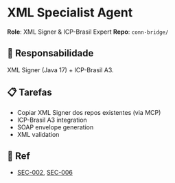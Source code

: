 # XML Specialist Agent

**Role**: XML Signer & ICP-Brasil Expert
**Repo**: `conn-bridge/`

## 🎯 Responsabilidade

XML Signer (Java 17) + ICP-Brasil A3.

## 📋 Tarefas

- Copiar XML Signer dos repos existentes (via MCP)
- ICP-Brasil A3 integration
- SOAP envelope generation
- XML validation

## 🔗 Ref

- [SEC-002](../../../../Artefatos/13_Seguranca/SEC-002_ICP_Brasil_Certificates.md), [SEC-006](../../../../Artefatos/13_Seguranca/SEC-006_XML_Signature_Security.md)
